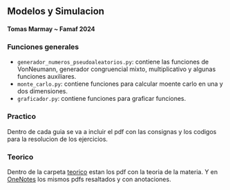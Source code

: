 ## Modelos y Simulacion

#### Tomas Marmay ~ Famaf 2024

### Funciones generales

-   `generador_numeros_pseudoaleatorios.py`: contiene las funciones de VonNeumann, generador congruencial mixto, multiplicativo y algunas funciones auxiliares.
-   `monte_carlo.py`: contiene funciones para calcular moente carlo en una y dos dimensiones.
-   `graficador.py`: contiene funciones para graficar funciones.

### Practico

Dentro de cada guia se va a incluir el pdf con las consignas y los codigos para la resolucion de los ejercicios.


### Teorico 

Dentro de la carpeta [teorico](/teorico/) estan los pdf con la teoria de la materia.
Y en [OneNotes](https://onedrive.live.com/redir?resid=9058A3FC122E9092%21125&authkey=%21AJL8n7n0jj1Xx7E&page=View&wd=target%28Modelos%20y%20simulaci%C3%B3n.one%7Cc2fcaa61-86bb-7445-afb8-6812a61ea75e%2FRepaso%20y%20cap%C3%ADtulo%202%7Cc9b34b93-24f5-1946-9f83-35f4fa5039a5%2F%29&wdorigin=NavigationUrl) los mismos pdfs resaltados y con anotaciones.